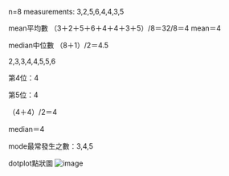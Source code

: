 n=8 measurements: 3,2,5,6,4,4,3,5

mean平均數
（3＋2＋5＋6＋4＋4＋3＋5）/8＝32/8＝4
mean＝4

median中位數
（8＋1）/2＝4.5

 2,3,3,4,4,5,5,6
 
 第4位：4
 
 第5位：4
 
 （4＋4）/2＝4
 
median＝4

mode最常發生之數：3,4,5

dotplot點狀圖
![image](https://github.com/user-attachments/assets/16de6062-2e33-4b9f-945f-04602a9bbcdd)

